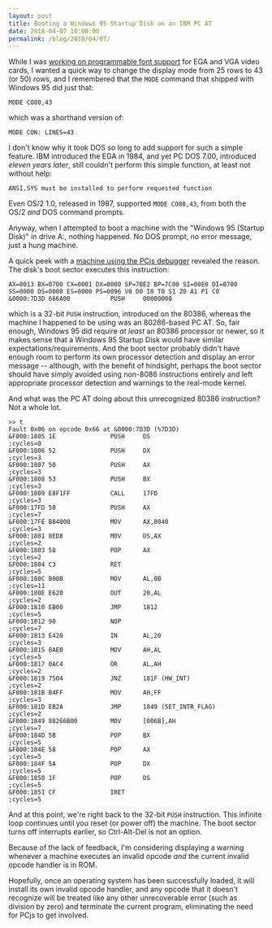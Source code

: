 ```yaml
---
layout: post
title: Booting a Windows 95 Startup Disk on an IBM PC AT
date: 2018-04-07 10:00:00
permalink: /blog/2018/04/07/
---
```


While I was [working on programmable font support](/blog/2018/04/05/) for EGA and VGA video cards, I wanted a quick
way to change the display mode from 25 rows to 43 (or 50) rows, and I remembered that the `MODE` command that shipped
with Windows 95 did just that:

    MODE CO80,43

which was a shorthand version of:

    MODE CON: LINES=43

I don't know why it took DOS so long to add support for such a simple feature.  IBM introduced the EGA in 1984, and yet
PC DOS 7.00, introduced *eleven years later*, still couldn't perform this simple function, at least not without help:

    ANSI.SYS must be installed to perform requested function

Even OS/2 1.0, released in 1987, supported `MODE CO80,43`, from both the OS/2 *and* DOS command prompts.

Anyway, when I attempted to boot a machine with the "Windows 95 (Startup Disk)" in drive A:, nothing happened.  No DOS
prompt, no error message, just a hung machine.

A quick peek with a [machine using the PCjs debugger](/configs/pcx86/machine/ibm/5170/ega/640kb/rev1/debugger/machine.xml)
revealed the reason.  The disk's boot sector executes this instruction:

    AX=0013 BX=0700 CX=0001 DX=0000 SP=7BE2 BP=7C00 SI=00E0 DI=0700 
    SS=0000 DS=0000 ES=0000 PS=0096 V0 D0 I0 T0 S1 Z0 A1 P1 C0 
    &0000:7D3D 666A00           PUSH     00000000

which is a 32-bit `PUSH` instruction, introduced on the 80386, whereas the machine I happened to be using was an 80286-based
PC AT.  So, fair enough, Windows 95 did require *at least* an 80386 processor or newer, so it makes sense that a Windows 95
Startup Disk would have similar expectations/requirements.  And the boot sector probably didn't have enough room to perform
its own processor detection and display an error message -- although, with the benefit of hindsight, perhaps the boot sector
should have simply avoided using non-8086 instructions entirely and left appropriate processor detection and warnings to the
real-mode kernel.

And what was the PC AT doing about this unrecognized 80386 instruction?  Not a whole lot.

    >> t
    Fault 0x06 on opcode 0x66 at &0000:7D3D (%7D3D)
    &F000:1805 1E               PUSH     DS                       ;cycles=0
    &F000:1806 52               PUSH     DX                       ;cycles=3
    &F000:1807 50               PUSH     AX                       ;cycles=3
    &F000:1808 53               PUSH     BX                       ;cycles=3
    &F000:1809 E8F1FF           CALL     17FD                     ;cycles=3
    &F000:17FD 50               PUSH     AX                       ;cycles=7
    &F000:17FE B84000           MOV      AX,0040                  ;cycles=3
    &F000:1801 8ED8             MOV      DS,AX                    ;cycles=2
    &F000:1803 58               POP      AX                       ;cycles=2
    &F000:1804 C3               RET                               ;cycles=5
    &F000:180C B00B             MOV      AL,0B                    ;cycles=11
    &F000:180E E620             OUT      20,AL                    ;cycles=2
    &F000:1810 EB00             JMP      1812                     ;cycles=5
    &F000:1812 90               NOP                               ;cycles=7
    &F000:1813 E420             IN       AL,20                    ;cycles=3
    &F000:1815 8AE0             MOV      AH,AL                    ;cycles=5
    &F000:1817 0AC4             OR       AL,AH                    ;cycles=2
    &F000:1819 7504             JNZ      181F (HW_INT)            ;cycles=2
    &F000:181B B4FF             MOV      AH,FF                    ;cycles=3
    &F000:181D EB2A             JMP      1849 (SET_INTR_FLAG)     ;cycles=2
    &F000:1849 88266B00         MOV      [006B],AH                ;cycles=7
    &F000:184D 5B               POP      BX                       ;cycles=5
    &F000:184E 58               POP      AX                       ;cycles=5
    &F000:184F 5A               POP      DX                       ;cycles=5
    &F000:1850 1F               POP      DS                       ;cycles=5
    &F000:1851 CF               IRET                              ;cycles=5

And at this point, we're right back to the 32-bit `PUSH` instruction.  This infinite loop continues until you reset
(or power off) the machine.  The boot sector turns off interrupts earlier, so Ctrl-Alt-Del is not an option. 

Because of the lack of feedback, I'm considering displaying a warning whenever a machine executes an invalid opcode
*and* the current invalid opcode handler is in ROM.

Hopefully, once an operating system has been successfully loaded, it will install its own invalid opcode handler,
and any opcode that it doesn't recognize will be treated like any other unrecoverable error (such as division by zero)
and terminate the current program, eliminating the need for PCjs to get involved.
